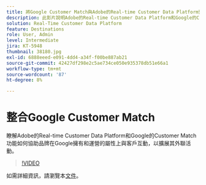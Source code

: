 ```yaml
---
title: 將Google Customer Match與Adobe的Real-time Customer Data Platform整合
description: 此影片說明Adobe的Real-time Customer Data Platform和Google的Customer Match功能如何協助品牌就Google擁有和運營的屬性與客戶互動，以擴展其宣傳活動。
solution: Real-Time Customer Data Platform
feature: Destinations
role: User, Admin
level: Intermediate
jira: KT-5948
thumbnail: 38180.jpg
exl-id: 6888eeed-e091-4dd4-a34f-f00be887ab21
source-git-commit: 42427df298e2c5ae734ce050e935378db51e66a1
workflow-type: tm+mt
source-wordcount: '87'
ht-degree: 8%

---
```


# 整合Google Customer Match

瞭解Adobe的Real-time Customer Data Platform和Google的Customer Match功能如何協助品牌在Google擁有和運營的屬性上與客戶互動，以擴展其外聯活動。

>[!VIDEO](https://video.tv.adobe.com/v/38180?quality=12&learn=on)

如需詳細資訊，請瀏覽本[文件](https://experienceleague.adobe.com/docs/experience-platform/destinations/catalog/advertising/google-customer-match.html)。
